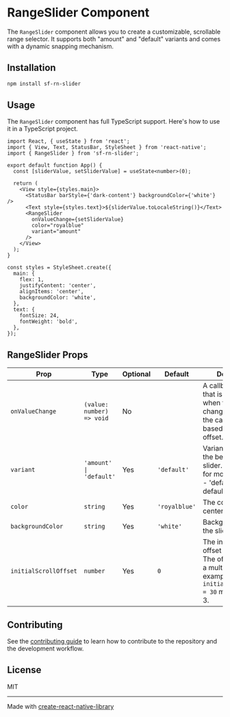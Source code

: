 # RangeSlider Component

The `RangeSlider` component allows you to create a customizable, scrollable range selector. It supports both "amount" and "default" variants and comes with a dynamic snapping mechanism.

## Installation

```bash
npm install sf-rn-slider
```

## Usage

The `RangeSlider` component has full TypeScript support. Here's how to use it in a TypeScript project.

```tsx
import React, { useState } from 'react';
import { View, Text, StatusBar, StyleSheet } from 'react-native';
import { RangeSlider } from 'sf-rn-slider';

export default function App() {
  const [sliderValue, setSliderValue] = useState<number>(0);

  return (
    <View style={styles.main}>
      <StatusBar barStyle={'dark-content'} backgroundColor={'white'} />
      <Text style={styles.text}>${sliderValue.toLocaleString()}</Text>
      <RangeSlider
        onValueChange={setSliderValue}
        color="royalblue"
        variant="amount"
      />
    </View>
  );
}

const styles = StyleSheet.create({
  main: {
    flex: 1,
    justifyContent: 'center',
    alignItems: 'center',
    backgroundColor: 'white',
  },
  text: {
    fontSize: 24,
    fontWeight: 'bold',
  },
});
```

## RangeSlider Props

| Prop                  | Type                      | Optional | Default       | Description                                                                                                                               |
| --------------------- | ------------------------- | -------- | ------------- | ----------------------------------------------------------------------------------------------------------------------------------------- |
| `onValueChange`       | `(value: number) => void` | No       |               | A callback function that is triggered when the value changes. It passes the calculated value based on scroll offset.                      |
| `variant`             | `'amount' \| 'default'`   | Yes      | `'default'`   | Variant to determine the behavior of the slider. - 'amount' for monetary value. - 'default' for the default variant.                      |
| `color`               | `string`                  | Yes      | `'royalblue'` | The color of the center ticker.                                                                                                           |
| `backgroundColor`     | `string`                  | Yes      | `'white'`     | Background color of the slider container.                                                                                                 |
| `initialScrollOffset` | `number`                  | Yes      | `0`           | The initial scroll offset for the slider. The offset should be a multiple of 10. For example, `initialScrollOffset = 30` means index = 3. |

## Contributing

See the [contributing guide](CONTRIBUTING.md) to learn how to contribute to the repository and the development workflow.

## License

MIT

---

Made with [create-react-native-library](https://github.com/callstack/react-native-builder-bob)
